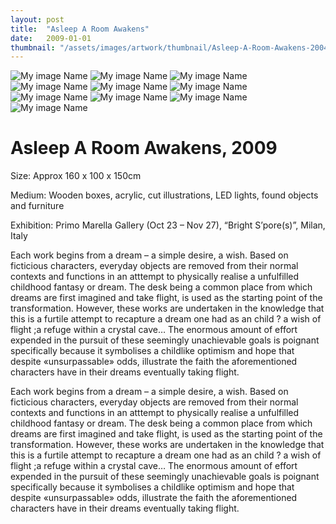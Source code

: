 ```yaml
---
layout: post
title:  "Asleep A Room Awakens"
date:   2009-01-01
thumbnail: "/assets/images/artwork/thumbnail/Asleep-A-Room-Awakens-2004.jpg"
---
```


![My image Name](/assets/images/artwork/Asleep-A-Room-Awakens-01.jpg)
![My image Name](/assets/images/artwork/Asleep-A-Room-Awakens-02.jpg)
![My image Name](/assets/images/artwork/Asleep-A-Room-Awakens-03.jpg)
![My image Name](/assets/images/artwork/Asleep-A-Room-Awakens-04.jpg)
![My image Name](/assets/images/artwork/Asleep-A-Room-Awakens-05.jpg)
![My image Name](/assets/images/artwork/Asleep-A-Room-Awakens-06.jpg)
![My image Name](/assets/images/artwork/Asleep-A-Room-Awakens-07.jpg)
![My image Name](/assets/images/artwork/Asleep-A-Room-Awakens-08.jpg)
![My image Name](/assets/images/artwork/Asleep-A-Room-Awakens-09.jpg)
![My image Name](/assets/images/artwork/Asleep-A-Room-Awakens-10.jpg)

# Asleep A Room Awakens, 2009</h1>

Size: 
Approx 160 x 100 x 150cm

Medium: 
Wooden boxes, acrylic, cut illustrations, LED lights, found objects and furniture

Exhibition: 
Primo Marella Gallery (Oct 23 – Nov 27), “Bright S’pore(s)”, Milan, Italy

<!--excerpt_separator-->

Each work begins from a dream – a simple desire, a wish. Based on ficticious characters, everyday objects are removed from their normal contexts and functions in an atttempt to physically realise a unfulfilled childhood fantasy or dream. The desk being a common place from which dreams are first imagined and take flight, is used as the starting point of the transformation. However, these works are undertaken in the knowledge that this is a furtile attempt to recapture a dream one had as an child ? a wish of flight ;a refuge within a crystal cave… The enormous amount of effort expended in the pursuit of these seemingly unachievable goals is poignant specifically because it symbolises a childlike optimism and hope that despite «unsurpassable» odds, illustrate the faith the aforementioned characters have in their dreams eventually taking flight.

Each work begins from a dream – a simple desire, a wish. Based on ficticious characters, everyday objects are removed from their normal contexts and functions in an atttempt to physically realise a unfulfilled childhood fantasy or dream. The desk being a common place from which dreams are first imagined and take flight, is used as the starting point of the transformation. However, these works are undertaken in the knowledge that this is a furtile attempt to recapture a dream one had as an child ? a wish of flight ;a refuge within a crystal cave… The enormous amount of effort expended in the pursuit of these seemingly unachievable goals is poignant specifically because it symbolises a childlike optimism and hope that despite «unsurpassable» odds, illustrate the faith the aforementioned characters have in their dreams eventually taking flight.